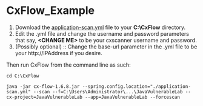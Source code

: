# CxFlow_Example

1. Download the [application-scan.yml](https://github.com/jharriscx/CxFlow_Example/blob/master/application-scan.yml) file to your **C:\CxFlow** directory.
2. Edit the .yml file and change the username and password parameters that say, **\<CHANGE ME\>** to be your cxscanner username and password.
3. (Possibly optional) :: Change the base-url parameter in the .yml file to be your http://IPAddress if you desire.

Then run CxFlow from the command line as such:

    cd C:\CxFlow
    
    java -jar cx-flow-1.6.8.jar --spring.config.location="./application-scan.yml" --scan --f=C:\Users\Administrator\...\JavaVulnerableLab --cx-project=JavaVulnerableLab --app=JavaVulnerableLab --forcescan
